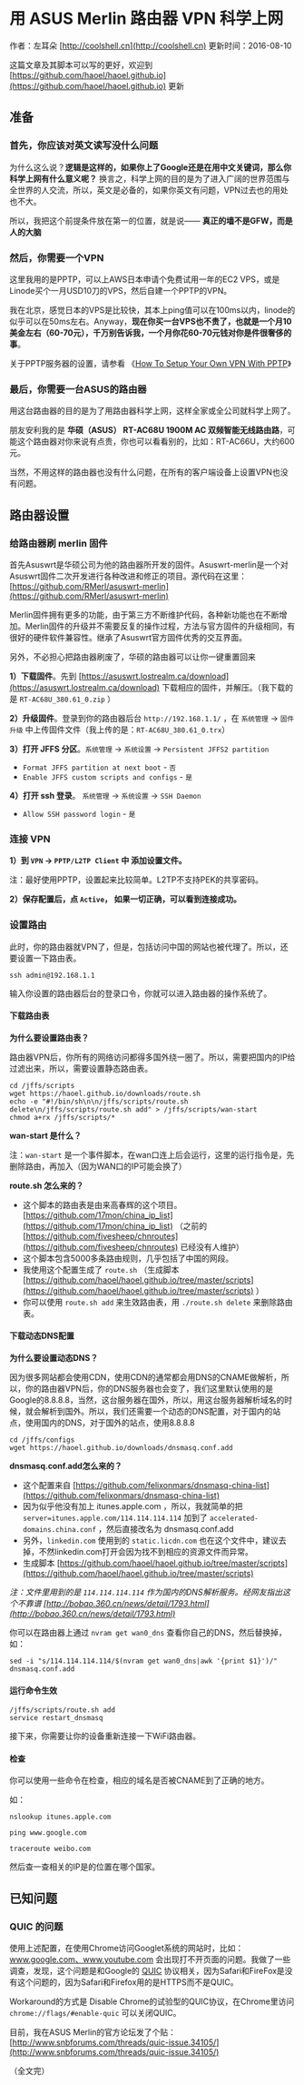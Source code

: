 # 用 ASUS Merlin 路由器 VPN 科学上网

作者：左耳朵 [http://coolshell.cn](http://coolshell.cn)
更新时间：2016-08-10

这篇文章及其脚本可以写的更好，欢迎到 [https://github.com/haoel/haoel.github.io](https://github.com/haoel/haoel.github.io) 更新

## 准备

### 首先，你应该对英文读写没什么问题

为什么这么说？**逻辑是这样的，如果你上了Google还是在用中文关键词，那么你科学上网有什么意义呢？** 换言之，科学上网的目的是为了进入广阔的世界范围与全世界的人交流，所以，英文是必备的，如果你英文有问题，VPN过去也的用处也不大。

所以，我把这个前提条件放在第一的位置，就是说—— **真正的墙不是GFW，而是人的大脑**


### 然后，你需要一个VPN

这里我用的是PPTP，可以上AWS日本申请个免费试用一年的EC2 VPS，或是Linode买个一月USD10刀的VPS，然后自建一个PPTP的VPN。

我在北京，感觉日本的VPS是比较快，其本上ping值可以在100ms以内，linode的似乎可以在50ms左右。Anyway，**现在你买一台VPS也不贵了，也就是一个月10美金左右（60-70元），千万别告诉我，一个月你花60-70元钱对你是件很奢侈的事**。

关于PPTP服务器的设置，请参看 《[How To Setup Your Own VPN With PPTP](https://www.digitalocean.com/community/tutorials/how-to-setup-your-own-vpn-with-pptp)》

### 最后，你需要一台ASUS的路由器 

用这台路由器的目的是为了用路由器科学上网，这样全家或全公司就科学上网了。

朋友安利我的是 **华硕（ASUS） RT-AC68U 1900M AC 双频智能无线路由路**，可能这个路由器对你来说有点贵，你也可以看看别的，比如：RT-AC66U，大约600元。

当然，不用这样的路由器也没有什么问题，在所有的客户端设备上设置VPN也没有问题。

## 路由器设置

### 给路由器刷 merlin 固件

首先Asuswrt是华硕公司为他的路由器所开发的固件。Asuswrt-merlin是一个对Asuswrt固件二次开发进行各种改进和修正的项目。源代码在这里：[https://github.com/RMerl/asuswrt-merlin](https://github.com/RMerl/asuswrt-merlin)

Merlin固件拥有更多的功能，由于第三方不断维护代码，各种新功能也在不断增加。Merlin固件的升级并不需要反复的操作过程，方法与官方固件的升级相同，有很好的硬件软件兼容性。继承了Asuswrt官方固件优秀的交互界面。

另外，不必担心把路由器刷废了，华硕的路由器可以让你一键重置回来

**1）下载固件**。先到 [https://asuswrt.lostrealm.ca/download](https://asuswrt.lostrealm.ca/download) 下载相应的固件，并解压。（我下载的是 `RT-AC68U_380.61_0.zip` ）

**2）升级固件**。登录到你的路由器后台 `http://192.168.1.1/` ，在 `系统管理` -> `固件升级` 中上传固件文件（我上传的是：`RT-AC68U_380.61_0.trx`）

**3）打开 JFFS 分区**。`系统管理` -> `系统设置` -> `Persistent JFFS2 partition`

- `Format JFFS partition at next boot` - `否`
- `Enable JFFS custom scripts and configs` - `是`


**4）打开 ssh 登录**。 `系统管理` -> `系统设置` -> `SSH Daemon` 

- `Allow SSH password login` - `是`


### 连接 VPN

**1）到 `VPN` -> `PPTP/L2TP Client` 中 添加设置文件。**

注：最好使用PPTP，设置起来比较简单。L2TP不支持PEK的共享密码。

**2）保存配置后，点 `Active`， 如果一切正确，可以看到连接成功。**


### 设置路由

此时，你的路由器就VPN了，但是，包括访问中国的网站也被代理了。所以，还要设置一下路由表。


```
ssh admin@192.168.1.1
```

输入你设置的路由器后台的登录口令，你就可以进入路由器的操作系统了。

#### 下载路由表

**为什么要设置路由表？**

路由器VPN后，你所有的网络访问都得多国外绕一圈了。所以，需要把国内的IP给过滤出来，所以，需要设置静态路由表。

```
cd /jffs/scripts
wget https://haoel.github.io/downloads/route.sh
echo -e "#!/bin/sh\n\n/jffs/scripts/route.sh delete\n/jffs/scripts/route.sh add" > /jffs/scripts/wan-start
chmod a+rx /jffs/scripts/*
```
**wan-start 是什么？**

注：`wan-start` 是一个事件脚本，在wan口连上后会运行，这里的运行指令是，先删除路由，再加入（因为WAN口的IP可能会换了）

**route.sh 怎么来的？**

- 这个脚本的路由表是由来高春辉的这个项目。 [https://github.com/17mon/china_ip_list](https://github.com/17mon/china_ip_list) （之前的[https://github.com/fivesheep/chnroutes](https://github.com/fivesheep/chnroutes) 已经没有人维护）
- 这个脚本包含5000多条路由规则，几乎包括了中国的网段。
- 我使用这个配置生成了 `route.sh` （生成脚本 [https://github.com/haoel/haoel.github.io/tree/master/scripts](https://github.com/haoel/haoel.github.io/tree/master/scripts) ）
- 你可以使用 `route.sh add` 来生效路由表，用 `./route.sh delete` 来删除路由表。


#### 下载动态DNS配置

**为什么要设置动态DNS？**

因为很多网站都会使用CDN，使用CDN的通常都会用DNS的CNAME做解析，所以，你的路由器VPN后，你的DNS服务器也会变了，我们这里默认使用的是Google的8.8.8.8，当然，这台服务器在国外，所以，用这台服务器解析域名的时候，就会解析到国外。所以，我们还需要一个动态的DNS配置，对于国内的站点，使用国内的DNS，对于国外的站点，使用8.8.8.8

```
cd /jffs/configs
wget https://haoel.github.io/downloads/dnsmasq.conf.add
```

**dnsmasq.conf.add怎么来的？**

- 这个配置来自 [https://github.com/felixonmars/dnsmasq-china-list](https://github.com/felixonmars/dnsmasq-china-list)
- 因为似乎他没有加上 itunes.apple.com ，所以，我就简单的把 `server=itunes.apple.com/114.114.114.114` 加到了 `accelerated-domains.china.conf` ，然后直接改名为 dnsmasq.conf.add
- 另外，`linkedin.com` 使用到的 `static.licdn.com` 也在这个文件中，建议去掉，不然linkedin.com打开会因为找不到相应的资源文件而异常。
- 生成脚本 [https://github.com/haoel/haoel.github.io/tree/master/scripts](https://github.com/haoel/haoel.github.io/tree/master/scripts) 

_注：文件里用到的是 `114.114.114.114` 作为国内的DNS解析服务。经网友指出这个不靠谱 [http://bobao.360.cn/news/detail/1793.html](http://bobao.360.cn/news/detail/1793.html)_

你可以在路由器上通过 `nvram get wan0_dns` 查看你自己的DNS，然后替换掉，如：

```
sed -i "s/114.114.114.114/$(nvram get wan0_dns|awk '{print $1}')/" dnsmasq.conf.add
```


#### 运行命令生效

```
/jffs/scripts/route.sh add 
service restart_dnsmasq
```

接下来，你需要让你的设备重新连接一下WiFi路由器。

#### 检查

你可以使用一些命令在检查，相应的域名是否被CNAME到了正确的地方。

如：

```
nslookup itunes.apple.com
```

```
ping www.google.com
```

```
traceroute weibo.com
```

然后查一查相关的IP是的位置在哪个国家。

## 已知问题

### QUIC 的问题

使用上述配置，在使用Chrome访问Googlet系统的网站时，比如：www.google.com、www.youtube.com 会出现打不开页面的问题。我做了一些调查，发现，这个问题是和Google的 [QUIC](https://en.wikipedia.org/wiki/QUIC) 协议相关，因为Safari和FireFox是没有这个问题的，因为Safari和Firefox用的是HTTPS而不是QUIC。

Workaround的方式是 Disable Chrome的试验型的QUIC协议，在Chrome里访问 `chrome://flags/#enable-quic` 可以关闭QUIC。

目前，我在ASUS Merlin的官方论坛发了个贴：[http://www.snbforums.com/threads/quic-issue.34105/](http://www.snbforums.com/threads/quic-issue.34105/)

（全文完）







